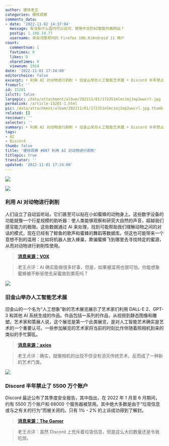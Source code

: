 ```yaml
---
author: 硬核老王
categories: 硬核观察
comments_data:
- date: '2022-11-02 14:37:04'
  message: 有没有什么国内可以访问，使用中文的AI智能作画网站？
  postip: 1.198.19.77
  username: 来自河南郑州的 Firefox 106.0|Android 11 用户
count:
  commentnum: 1
  favtimes: 0
  likes: 0
  sharetimes: 0
  viewnum: 1914
date: '2022-11-01 17:24:00'
editorchoice: false
excerpt: • 利用 AI 对动物进行剥削 • 旧金山举办人工智能艺术展 • Discord 半年禁止了 5500 万个账户
fromurl: ''
id: 15201
islctt: false
largepic: /data/attachment/album/202211/01/172351mlmcimj1mp2wwcrl.jpg
permalink: /article-15201-1.html
pic: /data/attachment/album/202211/01/172351mlmcimj1mp2wwcrl.jpg.thumb.jpg
related: []
reviewer: ''
selector: ''
summary: • 利用 AI 对动物进行剥削 • 旧金山举办人工智能艺术展 • Discord 半年禁止了 5500 万个账户
tags:
- AI
- Discord
thumb: false
title: '硬核观察 #807 利用 AI 对动物进行剥削'
titlepic: true
translator: ''
updated: '2022-11-01 17:24:00'
---
```


![](/data/attachment/album/202211/01/172351mlmcimj1mp2wwcrl.jpg)


![](/data/attachment/album/202211/01/172356javiizuilrtiji4l.jpg)


### 利用 AI 对动物进行剥削


人们设立了自动监听站，它们甚至可以贴在小如蜜蜂的动物身上。这些数字设备的功能就像一个行星规模的助听器：使人类能够观察和研究大自然的声音，超越我们感官能力的极限。这些数据通过 AI 来处理，找到可能帮助我们理解动物之间的对话的模式，现在已经有了鲸鱼的歌声和蜜蜂的舞蹈等数据库。但这也可能带来一个意想不到的滥用：比如将机器人放入蜂巢，欺骗蜜蜂飞到哪里去寻找特定的蜜源，从而对动物进行剥削性使用。



> 
> **[消息来源：VOX](https://www.vox.com/recode/2022/10/30/23426406/ai-animals-google-translate-karen-bakker-sounds-of-life)**
> 
> 
> 



> 
> 老王点评：AI 确实能做很多好事，但是，如果被滥用也很可怕。你能想象蜜蜂被不断驱使去采蜜直到累死吗？
> 
> 
> 


![](/data/attachment/album/202211/01/172408d5mhwywdnyywy71v.jpg)


### 旧金山举办人工智能艺术展


旧金山的一个名为“人工想象”新的艺术展览展示了艺术家们利用 DALL-E 2、GPT-3 和其他 AI 系统生成的作品。作品包括一系列的作品，从视频到静态图像和雕塑。艺术家和策展人说，这个展览是第一个此类展览，是对人工智能艺术确实是艺术的一个重要认可。一些参加展览的艺术家将当前的时刻比作伴随着照相机到来的类似的手忙脚乱。



> 
> **[消息来源：axios](https://www.axios.com/2022/10/31/exhibit-ai-images-art-dall-e-2-gpt-3)**
> 
> 
> 



> 
> 老王点评：确实，就像相机的出现不但没有消灭传统艺术，反而成了一种新的艺术门类。
> 
> 
> 


![](/data/attachment/album/202211/01/172418y8jv8pzjj78ovs0w.jpg)


### Discord 半年禁止了 5500 万个账户


Discord 最近公布了其季度安全报告，其中指出，在 2022 年 1 月至 6 月期间，约有 5500 万个账户和 68000 个服务器被禁用。其中绝大多数是由于“垃圾信息或与之有关的行为”而被关闭的。只有 1% - 2% 的上诉成功得到了解封。



> 
> **[消息来源：The Gamer](https://www.thegamer.com/discord-bans-68000-servers-55-million-accounts/)**
> 
> 
> 



> 
> 老王点评：虽然 Discord 上充斥着垃圾信息，但是这么大的数量还是令我吃惊。
> 
> 
>